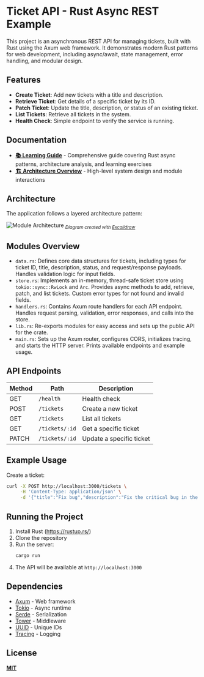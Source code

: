 # Ticket API - Rust Async REST Example

This project is an asynchronous REST API for managing tickets, built with Rust using the Axum web framework. It demonstrates modern Rust patterns for web development, including async/await, state management, error handling, and modular design.

## Features

- **Create Ticket**: Add new tickets with a title and description.
- **Retrieve Ticket**: Get details of a specific ticket by its ID.
- **Patch Ticket**: Update the title, description, or status of an existing ticket.
- **List Tickets**: Retrieve all tickets in the system.
- **Health Check**: Simple endpoint to verify the service is running.

## Documentation

- **[📚 Learning Guide](docs/learning_notebook.md)** - Comprehensive guide covering Rust async patterns, architecture analysis, and learning exercises
- **[🏗️ Architecture Overview](#architecture)** - High-level system design and module interactions

## Architecture

The application follows a layered architecture pattern:

![Module Architecture](docs/assets/architecture_diagram.png)
<sub>*Diagram created with [Excalidraw](https://excalidraw.com/)*</sub>

## Modules Overview

- `data.rs`: Defines core data structures for tickets, including types for ticket ID, title, description, status, and request/response payloads. Handles validation logic for input fields.
- `store.rs`: Implements an in-memory, thread-safe ticket store using `tokio::sync::RwLock` and `Arc`. Provides async methods to add, retrieve, patch, and list tickets. Custom error types for not found and invalid fields.
- `handlers.rs`: Contains Axum route handlers for each API endpoint. Handles request parsing, validation, error responses, and calls into the store.
- `lib.rs`: Re-exports modules for easy access and sets up the public API for the crate.
- `main.rs`: Sets up the Axum router, configures CORS, initializes tracing, and starts the HTTP server. Prints available endpoints and example usage.

## API Endpoints

| Method | Path           | Description              |
| ------ | -------------- | ------------------------ |
| GET    | `/health`      | Health check             |
| POST   | `/tickets`     | Create a new ticket      |
| GET    | `/tickets`     | List all tickets         |
| GET    | `/tickets/:id` | Get a specific ticket    |
| PATCH  | `/tickets/:id` | Update a specific ticket |

## Example Usage

Create a ticket:

```sh
curl -X POST http://localhost:3000/tickets \
     -H 'Content-Type: application/json' \
     -d '{"title":"Fix bug","description":"Fix the critical bug in the system"}'
```

## Running the Project

1. Install Rust (https://rustup.rs/)
2. Clone the repository
3. Run the server:
   ```sh
   cargo run
   ```
4. The API will be available at `http://localhost:3000`

## Dependencies

- [Axum](https://docs.rs/axum) - Web framework
- [Tokio](https://tokio.rs/) - Async runtime
- [Serde](https://serde.rs/) - Serialization
- [Tower](https://github.com/tower-rs/tower) - Middleware
- [UUID](https://docs.rs/uuid) - Unique IDs
- [Tracing](https://docs.rs/tracing) - Logging

## License

**[MIT](LICENSE)** 
